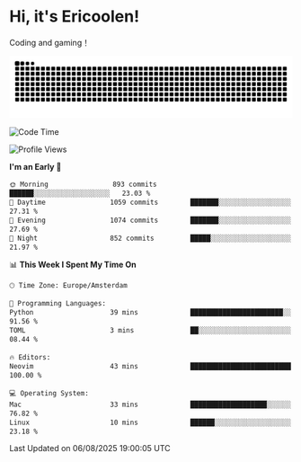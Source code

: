 # Hi, it's Ericoolen!
Coding and gaming！

<picture>
  <source media="(prefers-color-scheme: dark)" srcset="https://raw.githubusercontent.com/Eric-Song-Nop/Eric-Song-Nop/output/github-contribution-grid-snake-dark.svg">
  <source media="(prefers-color-scheme: light)" srcset="https://raw.githubusercontent.com/Eric-Song-Nop/Eric-Song-Nop/output/github-contribution-grid-snake.svg">
  <img alt="github contribution grid snake animation" src="https://raw.githubusercontent.com/Eric-Song-Nop/Eric-Song-Nop/output/github-contribution-grid-snake.svg">
</picture>

<!--START_SECTION:waka-->
![Code Time](http://img.shields.io/badge/Code%20Time-1%2C864%20hrs%202%20mins-blue)

![Profile Views](http://img.shields.io/badge/Profile%20Views-2-blue)

**I'm an Early 🐤** 

```text
🌞 Morning                893 commits         ██████░░░░░░░░░░░░░░░░░░░   23.03 % 
🌆 Daytime                1059 commits        ███████░░░░░░░░░░░░░░░░░░   27.31 % 
🌃 Evening                1074 commits        ███████░░░░░░░░░░░░░░░░░░   27.69 % 
🌙 Night                  852 commits         █████░░░░░░░░░░░░░░░░░░░░   21.97 % 
```


📊 **This Week I Spent My Time On** 

```text
🕑︎ Time Zone: Europe/Amsterdam

💬 Programming Languages: 
Python                   39 mins             ███████████████████████░░   91.56 % 
TOML                     3 mins              ██░░░░░░░░░░░░░░░░░░░░░░░   08.44 % 

🔥 Editors: 
Neovim                   43 mins             █████████████████████████   100.00 % 

💻 Operating System: 
Mac                      33 mins             ███████████████████░░░░░░   76.82 % 
Linux                    10 mins             ██████░░░░░░░░░░░░░░░░░░░   23.18 % 
```


 Last Updated on 06/08/2025 19:00:05 UTC
<!--END_SECTION:waka-->
